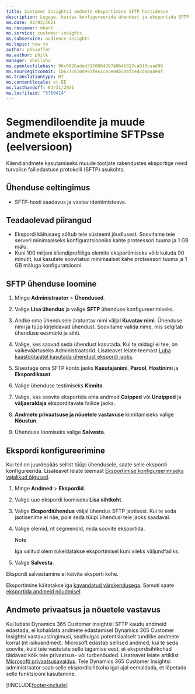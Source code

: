 ```yaml
---
title: Customer Insightsi andmete eksportimine SFTP hostidesse
description: Lugege, kuidas konfigureerida ühendust ja eksportida SFTP asukohta.
ms.date: 03/03/2021
ms.reviewer: mhart
ms.service: customer-insights
ms.subservice: audience-insights
ms.topic: how-to
author: phkieffer
ms.author: philk
manager: shellyha
ms.openlocfilehash: 96c6026aded315008439740646827ca910cead90
ms.sourcegitcommit: 1b671c6100991fea1cace04b5d4fcedcd88aa94f
ms.translationtype: HT
ms.contentlocale: et-EE
ms.lasthandoff: 03/31/2021
ms.locfileid: "5760414"
---
```

# <a name="export-segment-lists-and-other-data-to-sftp-preview"></a>Segmendiloendite ja muude andmete eksportimine SFTPsse (eelversioon)

Kliendiandmete kasutamiseks muude tootjate rakendustes eksportige need turvalise failiedastuse protokolli (SFTP) asukohta.

## <a name="prerequisites-for-connection"></a>Ühenduse eeltingimus

- SFTP-hosti saadavus ja vastav identimisteave.

## <a name="known-limitations"></a>Teadaolevad piirangud

- Ekspordi käitusaeg sõltub teie süsteemi jõudlusest. Soovitame teie serveri minimaalseks konfiguratsiooniks kahte protsessori tuuma ja 1 GB mälu. 
- Kuni 100 miljoni kliendiprofiiliga olemite eksportimiseks võib kuluda 90 minutit, kui kasutate soovitatud minimaalset kahe protsessori tuuma ja 1 GB mäluga konfiguratsiooni. 

## <a name="set-up-connection-to-sftp"></a>SFTP ühenduse loomine

1. Minge **Administraator** > **Ühendused**.

1. Valige **Lisa ühendus** ja valige **SFTP** ühenduse konfigureerimiseks.

1. Andke oma ühendusele äratuntav nimi väljal **Kuvatav nimi**. Ühenduse nimi ja tüüp kirjeldavad ühendust. Soovitame valida nime, mis selgitab ühenduse eesmärki ja sihti.

1. Valige, kes saavad seda ühendust kasutada. Kui te midagi ei tee, on vaikeväärtuseks Administraatorid. Lisateavet leiate teemast [Luba kaastöötajatel kasutada ühendust ekspordi jaoks](connections.md#allow-contributors-to-use-a-connection-for-exports).

1. Sisestage oma SFTP konto jaoks **Kasutajanimi**, **Parool**, **Hostinimi** ja **Ekspordikaust**.

1. Valige ühenduse testimiseks **Kinnita**.

1. Valige, kas soovite eksportida oma andmed **Gzipped** või **Unzipped** ja **väljaeraldaja** eksporditavate failide jaoks.

1. **Andmete privaatsuse ja nõuetele vastavuse** kinnitamiseks valige **Nõustun**.

1. Ühenduse loomiseks valige **Salvesta**.

## <a name="configure-an-export"></a>Ekspordi konfigureerimine

Kui teil on juurdepääs sellist tüüpi ühendusele, saate selle ekspordi konfigureerida. Lisateavet leiate teemast [Eksportimise konfigureerimiseks vajalikud õigused](export-destinations.md#set-up-a-new-export).

1. Minge **Andmed** > **Ekspordid**.

1. Valige uue ekspordi loomiseks **Lisa sihtkoht**.

1. Valige **Ekspordiühendus** väljal ühendus SFTP jaotisest. Kui te seda jaotisenime ei näe, pole seda tüüpi ühendusi teie jaoks saadaval.

1. Valige olemid, nt segmendid, mida soovite eksportida.

   > [!NOTE]
   > Iga valitud olem tükeldatakse eksportimisel kuni viieks väljundfailiks. 

1. Valige **Salvesta**.

Ekspordi salvestamine ei käivita eksporti kohe.

Eksportimine käitatakse iga [kavandatud värskendusega](system.md#schedule-tab). Samuti saate [eksportida andmeid nõudmisel](export-destinations.md#run-exports-on-demand). 

## <a name="data-privacy-and-compliance"></a>Andmete privaatsus ja nõuetele vastavus

Kui lubate Dynamics 365 Customer Insightsil SFTP kaudu andmeid edastada, ei kohaldata andmete edastamisel Dynamics 365 Customer Insightsi vastavustingimusi, sealhulgas potentsiaalselt tundlike andmete korral (nt isikuandmed). Microsoft edastab sellised andmed, kui te seda soovite, kuid teie vastutate selle tagamise eest, et ekspordisihtkohad täidavad kõik teie privaatsus- või turbenõuded. Lisateavet leiate artiklist [Microsofti privaatsusavaldus](https://go.microsoft.com/fwlink/?linkid=396732).
Teie Dynamics 365 Customer Insightsi administraator saab selle ekspordisihtkoha igal ajal eemaldada, et lõpetada selle funktsiooni kasutamine.

[!INCLUDE[footer-include](../includes/footer-banner.md)]
